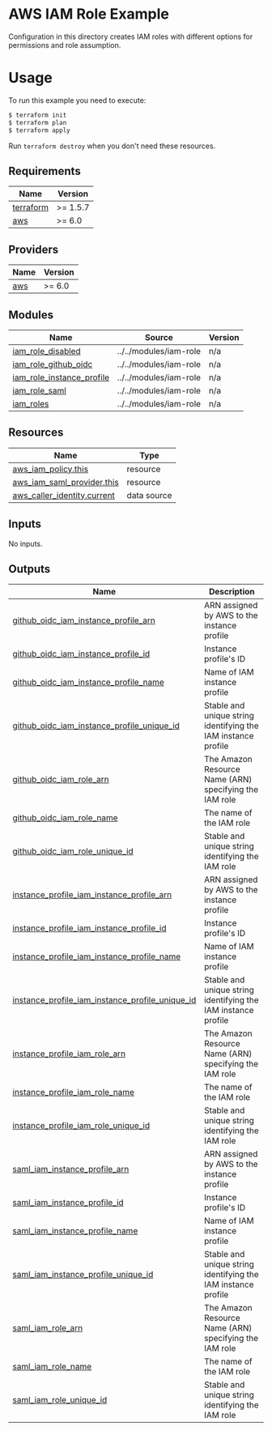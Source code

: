 # AWS IAM Role Example

Configuration in this directory creates IAM roles with different options for permissions and role assumption.

# Usage

To run this example you need to execute:

```bash
$ terraform init
$ terraform plan
$ terraform apply
```

Run `terraform destroy` when you don't need these resources.

<!-- BEGIN_TF_DOCS -->
## Requirements

| Name | Version |
|------|---------|
| <a name="requirement_terraform"></a> [terraform](#requirement\_terraform) | >= 1.5.7 |
| <a name="requirement_aws"></a> [aws](#requirement\_aws) | >= 6.0 |

## Providers

| Name | Version |
|------|---------|
| <a name="provider_aws"></a> [aws](#provider\_aws) | >= 6.0 |

## Modules

| Name | Source | Version |
|------|--------|---------|
| <a name="module_iam_role_disabled"></a> [iam\_role\_disabled](#module\_iam\_role\_disabled) | ../../modules/iam-role | n/a |
| <a name="module_iam_role_github_oidc"></a> [iam\_role\_github\_oidc](#module\_iam\_role\_github\_oidc) | ../../modules/iam-role | n/a |
| <a name="module_iam_role_instance_profile"></a> [iam\_role\_instance\_profile](#module\_iam\_role\_instance\_profile) | ../../modules/iam-role | n/a |
| <a name="module_iam_role_saml"></a> [iam\_role\_saml](#module\_iam\_role\_saml) | ../../modules/iam-role | n/a |
| <a name="module_iam_roles"></a> [iam\_roles](#module\_iam\_roles) | ../../modules/iam-role | n/a |

## Resources

| Name | Type |
|------|------|
| [aws_iam_policy.this](https://registry.terraform.io/providers/hashicorp/aws/latest/docs/resources/iam_policy) | resource |
| [aws_iam_saml_provider.this](https://registry.terraform.io/providers/hashicorp/aws/latest/docs/resources/iam_saml_provider) | resource |
| [aws_caller_identity.current](https://registry.terraform.io/providers/hashicorp/aws/latest/docs/data-sources/caller_identity) | data source |

## Inputs

No inputs.

## Outputs

| Name | Description |
|------|-------------|
| <a name="output_github_oidc_iam_instance_profile_arn"></a> [github\_oidc\_iam\_instance\_profile\_arn](#output\_github\_oidc\_iam\_instance\_profile\_arn) | ARN assigned by AWS to the instance profile |
| <a name="output_github_oidc_iam_instance_profile_id"></a> [github\_oidc\_iam\_instance\_profile\_id](#output\_github\_oidc\_iam\_instance\_profile\_id) | Instance profile's ID |
| <a name="output_github_oidc_iam_instance_profile_name"></a> [github\_oidc\_iam\_instance\_profile\_name](#output\_github\_oidc\_iam\_instance\_profile\_name) | Name of IAM instance profile |
| <a name="output_github_oidc_iam_instance_profile_unique_id"></a> [github\_oidc\_iam\_instance\_profile\_unique\_id](#output\_github\_oidc\_iam\_instance\_profile\_unique\_id) | Stable and unique string identifying the IAM instance profile |
| <a name="output_github_oidc_iam_role_arn"></a> [github\_oidc\_iam\_role\_arn](#output\_github\_oidc\_iam\_role\_arn) | The Amazon Resource Name (ARN) specifying the IAM role |
| <a name="output_github_oidc_iam_role_name"></a> [github\_oidc\_iam\_role\_name](#output\_github\_oidc\_iam\_role\_name) | The name of the IAM role |
| <a name="output_github_oidc_iam_role_unique_id"></a> [github\_oidc\_iam\_role\_unique\_id](#output\_github\_oidc\_iam\_role\_unique\_id) | Stable and unique string identifying the IAM role |
| <a name="output_instance_profile_iam_instance_profile_arn"></a> [instance\_profile\_iam\_instance\_profile\_arn](#output\_instance\_profile\_iam\_instance\_profile\_arn) | ARN assigned by AWS to the instance profile |
| <a name="output_instance_profile_iam_instance_profile_id"></a> [instance\_profile\_iam\_instance\_profile\_id](#output\_instance\_profile\_iam\_instance\_profile\_id) | Instance profile's ID |
| <a name="output_instance_profile_iam_instance_profile_name"></a> [instance\_profile\_iam\_instance\_profile\_name](#output\_instance\_profile\_iam\_instance\_profile\_name) | Name of IAM instance profile |
| <a name="output_instance_profile_iam_instance_profile_unique_id"></a> [instance\_profile\_iam\_instance\_profile\_unique\_id](#output\_instance\_profile\_iam\_instance\_profile\_unique\_id) | Stable and unique string identifying the IAM instance profile |
| <a name="output_instance_profile_iam_role_arn"></a> [instance\_profile\_iam\_role\_arn](#output\_instance\_profile\_iam\_role\_arn) | The Amazon Resource Name (ARN) specifying the IAM role |
| <a name="output_instance_profile_iam_role_name"></a> [instance\_profile\_iam\_role\_name](#output\_instance\_profile\_iam\_role\_name) | The name of the IAM role |
| <a name="output_instance_profile_iam_role_unique_id"></a> [instance\_profile\_iam\_role\_unique\_id](#output\_instance\_profile\_iam\_role\_unique\_id) | Stable and unique string identifying the IAM role |
| <a name="output_saml_iam_instance_profile_arn"></a> [saml\_iam\_instance\_profile\_arn](#output\_saml\_iam\_instance\_profile\_arn) | ARN assigned by AWS to the instance profile |
| <a name="output_saml_iam_instance_profile_id"></a> [saml\_iam\_instance\_profile\_id](#output\_saml\_iam\_instance\_profile\_id) | Instance profile's ID |
| <a name="output_saml_iam_instance_profile_name"></a> [saml\_iam\_instance\_profile\_name](#output\_saml\_iam\_instance\_profile\_name) | Name of IAM instance profile |
| <a name="output_saml_iam_instance_profile_unique_id"></a> [saml\_iam\_instance\_profile\_unique\_id](#output\_saml\_iam\_instance\_profile\_unique\_id) | Stable and unique string identifying the IAM instance profile |
| <a name="output_saml_iam_role_arn"></a> [saml\_iam\_role\_arn](#output\_saml\_iam\_role\_arn) | The Amazon Resource Name (ARN) specifying the IAM role |
| <a name="output_saml_iam_role_name"></a> [saml\_iam\_role\_name](#output\_saml\_iam\_role\_name) | The name of the IAM role |
| <a name="output_saml_iam_role_unique_id"></a> [saml\_iam\_role\_unique\_id](#output\_saml\_iam\_role\_unique\_id) | Stable and unique string identifying the IAM role |
<!-- END_TF_DOCS -->
